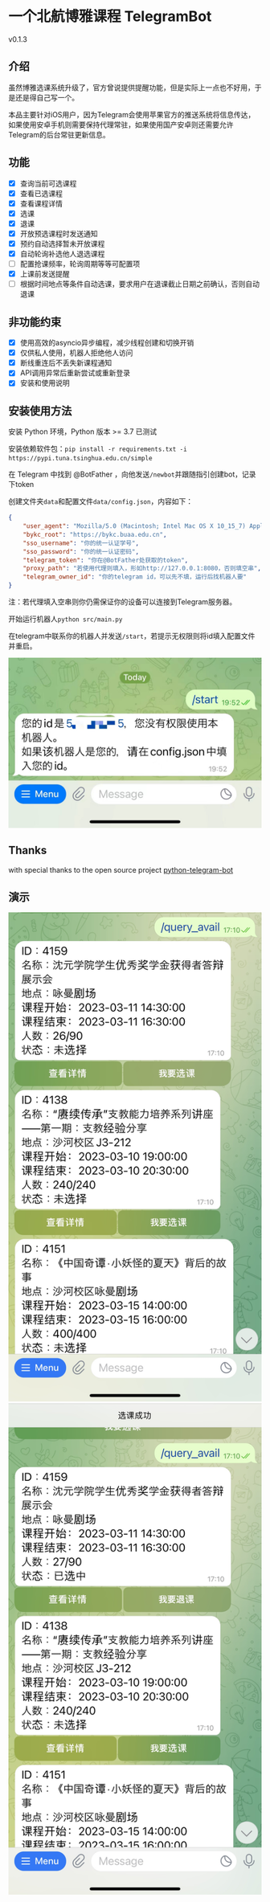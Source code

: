# 一个北航博雅课程 TelegramBot

v0.1.3

## 介绍

虽然博雅选课系统升级了，官方曾说提供提醒功能，但是实际上一点也不好用，于是还是得自己写一个。

本品主要针对iOS用户，因为Telegram会使用苹果官方的推送系统将信息传达，如果使用安卓手机则需要保持代理常驻，如果使用国产安卓则还需要允许Telegram的后台常驻更新信息。

## 功能

- [x] 查询当前可选课程
- [x] 查看已选课程
- [x] 查看课程详情
- [x] 选课
- [x] 退课
- [x] 开放预选课程时发送通知
- [x] 预约自动选择暂未开放课程
- [x] 自动轮询补选他人退选课程
- [ ] 配置抢课频率，轮询周期等等可配置项
- [x] 上课前发送提醒
- [ ] 根据时间地点等条件自动选课，要求用户在退课截止日期之前确认，否则自动退课

## 非功能约束

- [x] 使用高效的asyncio异步编程，减少线程创建和切换开销
- [x] 仅供私人使用，机器人拒绝他人访问
- [x] 断线重连后不丢失新课程通知
- [x] API调用异常后重新尝试或重新登录
- [x] 安装和使用说明

## 安装使用方法

安装 Python 环境，Python 版本 >= 3.7 已测试

安装依赖软件包：`pip install -r requirements.txt -i https://pypi.tuna.tsinghua.edu.cn/simple`

在 Telegram 中找到 @BotFather ，向他发送`/newbot`并跟随指引创建bot，记录下token

创建文件夹`data`和配置文件`data/config.json`，内容如下：

```json
{
    "user_agent": "Mozilla/5.0 (Macintosh; Intel Mac OS X 10_15_7) AppleWebKit/537.36 (KHTML, like Gecko) Chrome/98.0.4758.109 Safari/537.36",
    "bykc_root": "https://bykc.buaa.edu.cn",
    "sso_username": "你的统一认证学号",
    "sso_password": "你的统一认证密码",
    "telegram_token": "你在@BotFather处获取的token",
    "proxy_path": "若使用代理则填入，形如http://127.0.0.1:8080，否则填空串",
    "telegram_owner_id": "你的telegram id，可以先不填，运行后找机器人要"
}
```

注：若代理填入空串则你仍需保证你的设备可以连接到Telegram服务器。

开始运行机器人`python src/main.py`

在telegram中联系你的机器人并发送`/start`，若提示无权限则将id填入配置文件并重启。

![](img/img0.jpg)

## Thanks

with special thanks to the open source project [python-telegram-bot](https://github.com/python-telegram-bot/python-telegram-bot/)


## 演示
![](img/img1.jpg)
![](img/img2.jpg)

